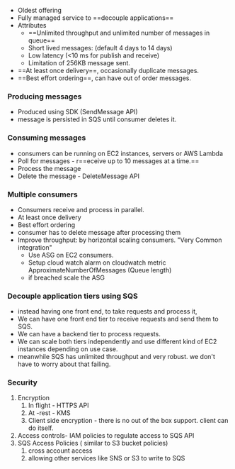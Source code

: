 - Oldest offering
- Fully managed service to ==decouple applications==
- Attributes
	- ==Unlimited throughput and unlimited number of messages in queue==
	- Short lived messages: (default 4 days to 14 days)
	- Low latency (<10 ms for publish and receive)
	- Limitation of 256KB message sent.
- ==At least once delivery==, occasionally duplicate messages.
- ==Best effort ordering==, can have out of order messages.

### Producing messages
- Produced using SDK (SendMessage API)
- message is persisted in SQS until consumer deletes it. 

### Consuming messages
- consumers can be running on EC2 instances, servers or AWS Lambda
- Poll for messages - r==eceive up to 10 messages at a time.==
- Process the message 
- Delete the message - DeleteMessage API

### Multiple consumers
- Consumers receive and process in parallel. 
- At least once delivery
- Best effort ordering 
- consumer has to delete message after processing them 
- Improve throughput: by horizontal scaling consumers. "Very Common integration"
	- Use ASG on EC2 consumers. 
	- Setup cloud watch alarm on cloudwatch metric ApproximateNumberOfMessages (Queue length)
	- if breached scale the ASG

### Decouple application tiers using SQS
- instead having one front end, to take requests and process it, 
- We can have one front end tier to receive requests and send them to SQS.
- We can have a backend tier to process requests. 
- We can scale both tiers independently and use different kind of EC2 instances depending on use case. 
- meanwhile SQS has unlimited throughput and very robust. we don't have to worry about that failing.

### Security 
1. Encryption 
	1. In flight - HTTPS API 
	2. At -rest - KMS 
	3. Client side encryption - there is no out of the box support. client can do itself. 
2. Access controls- IAM policies to regulate access to SQS API
3. SQS Access Policies ( similar to S3 bucket policies)
	1. cross account access 
	2. allowing other services like SNS or S3 to write to SQS